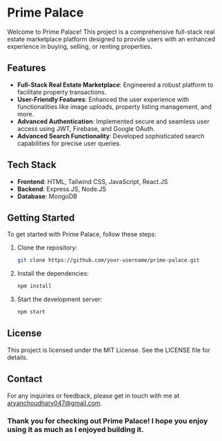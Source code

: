 # Prime Palace

Welcome to Prime Palace! This project is a comprehensive full-stack real estate marketplace platform designed to provide users with an enhanced experience in buying, selling, or renting properties.

## Features

- **Full-Stack Real Estate Marketplace**: Engineered a robust platform to facilitate property transactions. <br>
- **User-Friendly Features**: Enhanced the user experience with functionalities like image uploads, property listing management, and more. <br>
- **Advanced Authentication**: Implemented secure and seamless user access using JWT, Firebase, and Google OAuth. <br>
- **Advanced Search Functionality**: Developed sophisticated search capabilities for precise user queries.

## Tech Stack

- **Frontend**: HTML, Tailwind CSS, JavaScript, React.JS <br>
- **Backend**: Express.JS, Node.JS <br>
- **Database**: MongoDB

## Getting Started

To get started with Prime Palace, follow these steps:

1. Clone the repository: 
   ```bash
   git clone https://github.com/your-username/prime-palace.git

2. Install the dependencies:
   ```bash
   npm install

3. Start the development server:
   ```bash
   npm start

## License

This project is licensed under the MIT License. See the LICENSE file for details.

## Contact
For any inquiries or feedback, please get in touch with me at aryanchoudhary047@gmail.com.


### **Thank you for checking out Prime Palace! I hope you enjoy using it as much as I enjoyed building it.**
